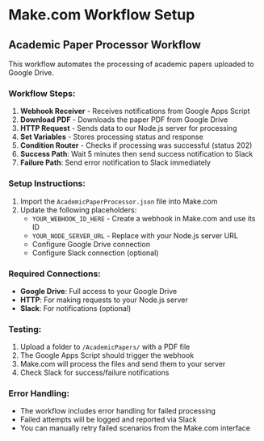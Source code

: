 # Make.com Workflow Setup

## Academic Paper Processor Workflow

This workflow automates the processing of academic papers uploaded to Google Drive.

### Workflow Steps:

1. **Webhook Receiver** - Receives notifications from Google Apps Script
2. **Download PDF** - Downloads the paper PDF from Google Drive
3. **HTTP Request** - Sends data to our Node.js server for processing
4. **Set Variables** - Stores processing status and response
5. **Condition Router** - Checks if processing was successful (status 202)
6. **Success Path**: Wait 5 minutes then send success notification to Slack
7. **Failure Path**: Send error notification to Slack immediately

### Setup Instructions:

1. Import the `AcademicPaperProcessor.json` file into Make.com
2. Update the following placeholders:
   - `YOUR_WEBHOOK_ID_HERE` - Create a webhook in Make.com and use its ID
   - `YOUR_NODE_SERVER_URL` - Replace with your Node.js server URL
   - Configure Google Drive connection
   - Configure Slack connection (optional)

### Required Connections:

- **Google Drive**: Full access to your Google Drive
- **HTTP**: For making requests to your Node.js server
- **Slack**: For notifications (optional)

### Testing:

1. Upload a folder to `/AcademicPapers/` with a PDF file
2. The Google Apps Script should trigger the webhook
3. Make.com will process the files and send them to your server
4. Check Slack for success/failure notifications

### Error Handling:

- The workflow includes error handling for failed processing
- Failed attempts will be logged and reported via Slack
- You can manually retry failed scenarios from the Make.com interface